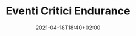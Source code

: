 ---
title: Eventi Critici Endurance
description: Anomalie critiche sulla Cl.Endurance
date: 2021-04-18T18:40+02:00
draft: false
collapsible: true
weight: 1
---